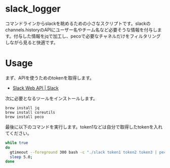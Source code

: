# slack_logger
コマンドラインからslackを眺めるための小さなスクリプトです。slackのchannels.historyのAPIにユーザー名やチーム名など必要そうな情報を付与します。付与した情報をjqで加工し、pecoで必要なチャネルだけをフィルタリングしながら見ると快適です。

# Usage
まず、APIを使うためのtokenを取得します。
- [Slack Web API | Slack](https://api.slack.com/web)

次に必要となるツールをインストールします。

```
brew install jq
brew install coreutils
brew install peco
```

最後に以下のコマンドを実行します。token1などは自分で取得したtokenを入れてください。

```bash
while true
do
  gtimeout --foreground 300 bash -c "./slack token1 token2 token3 | peco"
  sleep 5.0;
done
```
